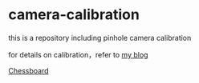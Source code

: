 # camera-calibration
this is a repository including pinhole camera calibration　

for details on calibration，refer to [my blog](https://blog.csdn.net/He3he3he/article/details/98769173#%C2%A0%E5%87%BD%E6%95%B0%E8%AE%B2%E8%A7%A3%EF%BC%9A)　

[Chessboard](https://img-blog.csdnimg.cn/2020032809030055.png?x-oss-process=image/watermark,type_ZmFuZ3poZW5naGVpdGk,shadow_10,text_aHR0cHM6Ly9ibG9nLmNzZG4ubmV0L0hlM2hlM2hl,size_16,color_FFFFFF,t_70)
